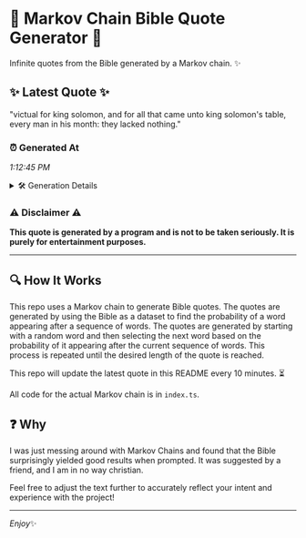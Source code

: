 # 📖 Markov Chain Bible Quote Generator 📖

Infinite quotes from the Bible generated by a Markov chain. ✨

## ✨ Latest Quote ✨
"victual for king solomon, and for all that came unto king solomon's table, every man in his month: they lacked nothing."

### ⏰ Generated At
*1:12:45 PM*

<details>
    <summary>🛠️ Generation Details</summary>
    <p>
        <strong>🌱 Seed:</strong> victual<br>
        <strong>🔄 Iterations:</strong> 20<br>
        <strong>📜 Context History:</strong><br>[ victual ]: for<br>[ victual, for ]: king<br>[ victual, for, king ]: solomon,<br>[ victual, for, king, solomon, ]: and<br>[ victual, for, king, solomon,, and ]: for<br>[ victual, for, king, solomon,, and, for ]: all<br>[ for, king, solomon,, and, for, all ]: that<br>[ king, solomon,, and, for, all, that ]: came<br>[ solomon,, and, for, all, that, came ]: unto<br>[ and, for, all, that, came, unto ]: king<br>[ for, all, that, came, unto, king ]: solomon's<br>[ all, that, came, unto, king, solomon's ]: table,<br>[ that, came, unto, king, solomon's, table, ]: every<br>[ came, unto, king, solomon's, table,, every ]: man<br>[ unto, king, solomon's, table,, every, man ]: in<br>[ king, solomon's, table,, every, man, in ]: his<br>[ solomon's, table,, every, man, in, his ]: month:<br>[ table,, every, man, in, his, month: ]: they<br>[ every, man, in, his, month:, they ]: lacked<br>[ man, in, his, month:, they, lacked ]: nothing.<br>
    </p>
</details>

### ⚠️ Disclaimer ⚠️
**This quote is generated by a program and is not to be taken seriously. It is purely for entertainment purposes.**

---

## 🔍 How It Works

This repo uses a Markov chain to generate Bible quotes. The quotes are generated by using the Bible as a dataset to find the probability of a word appearing after a sequence of words. The quotes are generated by starting with a random word and then selecting the next word based on the probability of it appearing after the current sequence of words. This process is repeated until the desired length of the quote is reached.

This repo will update the latest quote in this README every 10 minutes. ⏳

All code for the actual Markov chain is in `index.ts`.

## ❓ Why

I was just messing around with Markov Chains and found that the Bible surprisingly yielded good results when prompted. 
It was suggested by a friend, and I am in no way christian.

Feel free to adjust the text further to accurately reflect your intent and experience with the project!

---

*Enjoy*✨
